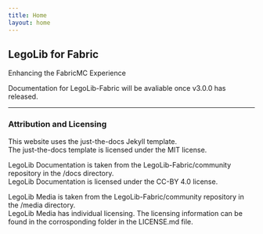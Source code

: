 ```yaml
---
title: Home
layout: home
---
```

## LegoLib for Fabric
Enhancing the FabricMC Experience

Documentation for LegoLib-Fabric will be avaliable once v3.0.0 has released.

----
### Attribution and Licensing  
This website uses the just-the-docs Jekyll template.  
The just-the-docs template is licensed under the MIT license.  

LegoLib Documentation is taken from the LegoLib-Fabric/community repository in the /docs directory.  
LegoLib Documentation is licensed under the CC-BY 4.0 license.  

LegoLib Media is taken from the LegoLib-Fabric/community repository in the /media directory.  
LegoLib Media has individual licensing. The licensing information can be found in the corrosponding folder in the LICENSE.md file.  